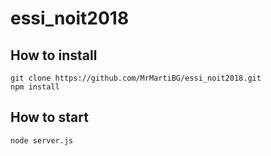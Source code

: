 # essi_noit2018
## How to install

```
git clone https://github.com/MrMartiBG/essi_noit2018.git
npm install

```
## How to start
```
node server.js
```
